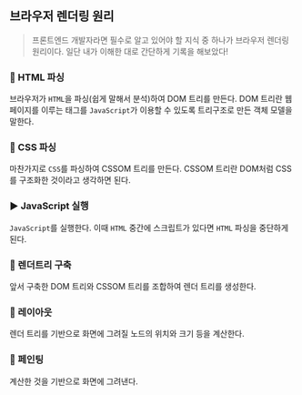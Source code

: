 ## 브라우저 렌더링 원리

> 프론트엔드 개발자라면 필수로 알고 있어야 할 지식 중 하나가 브라우저 렌더링 원리이다. 일단 내가 이해한 대로 간단하게 기록을 해보았다!

### 📖 HTML 파싱

브라우저가 `HTML`을 파싱(쉽게 말해서 분석)하여 DOM 트리를 만든다. DOM 트리란 웹 페이지를 이루는 태그를 `JavaScript`가 이용할 수 있도록 트리구조로 만든 객체 모델을 말한다.

### 📖 CSS 파싱

마찬가지로 `CSS`를 파싱하여 CSSOM 트리를 만든다. CSSOM 트리란 DOM처럼 CSS를 구조화한 것이라고 생각하면 된다.

### ▶️ JavaScript 실행

`JavaScript`를 실행한다. 이때 `HTML` 중간에 스크립트가 있다면 `HTML` 파싱을 중단하게 된다.

### 🧬 렌더트리 구축

앞서 구축한 DOM 트리와 CSSOM 트리를 조합하여 렌더 트리를 생성한다.

### 🧮 레이아웃

렌더 트리를 기반으로 화면에 그려질 노드의 위치와 크기 등을 계산한다.

### 🎨 페인팅

계산한 것을 기반으로 화면에 그려낸다.
